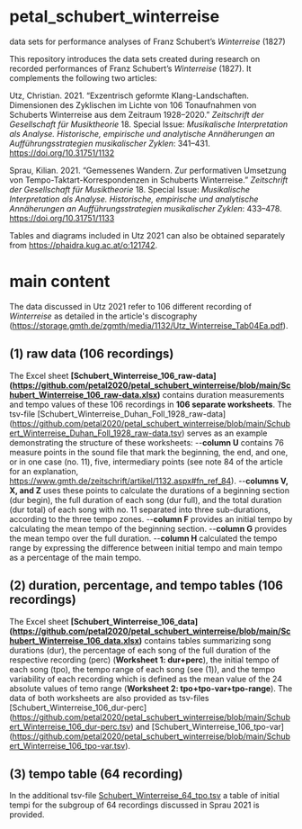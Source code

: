 # petal_schubert_winterreise
data sets for performance analyses of Franz Schubert’s *Winterreise* (1827)

This repository introduces the data sets created during research on recorded performances of Franz Schubert’s *Winterreise* (1827). It complements the following two articles:

Utz, Christian. 2021. “Exzentrisch geformte Klang-Landschaften. Dimensionen des Zyklischen im Lichte von 106 Tonaufnahmen von Schuberts Winterreise aus dem Zeitraum 1928–2020.” *Zeitschrift der Gesellschaft für Musiktheorie* 18. Special Issue: *Musikalische Interpretation als Analyse. Historische, empirische und analytische Annäherungen an Aufführungsstrategien musikalischer Zyklen*: 341–431. https://doi.org/10.31751/1132

Sprau, Kilian. 2021. “Gemessenes Wandern. Zur performativen Umsetzung von Tempo-Taktart-Korrespondenzen in Schuberts Winterreise.” *Zeitschrift der Gesellschaft für Musiktheorie* 18. Special Issue: *Musikalische Interpretation als Analyse. Historische, empirische und analytische Annäherungen an Aufführungsstrategien musikalischer Zyklen*: 433–478. https://doi.org/10.31751/1133

Tables and diagrams included in Utz 2021 can also be obtained separately from https://phaidra.kug.ac.at/o:121742.

# main content

The data discussed in Utz 2021 refer to 106 different recording of *Winterreise* as detailed in the article's discography (https://storage.gmth.de/zgmth/media/1132/Utz_Winterreise_Tab04Ea.pdf).

## (1) raw data (106 recordings)

The Excel sheet **[Schubert_Winterreise_106_raw-data] (https://github.com/petal2020/petal_schubert_winterreise/blob/main/Schubert_Winterreise_106_raw-data.xlsx)** contains duration measurements and tempo  values of these 106 recordings in **106 separate worksheets**. The tsv-file [Schubert_Winterreise_Duhan_Foll_1928_raw-data] (https://github.com/petal2020/petal_schubert_winterreise/blob/main/Schubert_Winterreise_Duhan_Foll_1928_raw-data.tsv) serves as an example demonstrating the structure of these worksheets:
--**column U** contains 76 measure points in the sound file that mark the beginning, the end, and one, or in one case (no. 11), five, intermediary points (see note 84 of the article for an explanation, https://www.gmth.de/zeitschrift/artikel/1132.aspx#fn_ref_84). 
--**columns V, X, and Z** uses these points to calculate the durations of a beginning section (dur begin), the full duration of each song (dur full), and the total duration (dur total) of each song with no. 11 separated into three sub-durations, according to the three tempo zones.
--**column F** provides an initial tempo by calculating the mean tempo of the beginning section.
--**column G** provides the mean tempo over the full duration.
--**column H** calculated the tempo range by expressing the difference between initial tempo and main tempo as a percentage of the main tempo.

## (2) duration, percentage, and tempo tables (106 recordings)

The Excel sheet **[Schubert_Winterreise_106_data] (https://github.com/petal2020/petal_schubert_winterreise/blob/main/Schubert_Winterreise_106_data.xlsx)** contains tables summarizing song durations (dur), the percentage of each song of the full duration of the respective recording (perc) (**Worksheet 1: dur+perc**), the initial tempo of each song (tpo), the tempo range of each song (see (1)), and the tempo variability of each recording which is defined as the mean value of the 24 absolute values of temo range (**Worksheet 2: tpo+tpo-var+tpo-range**). The data of both worksheets are also provided as tsv-files [Schubert_Winterreise_106_dur-perc] (https://github.com/petal2020/petal_schubert_winterreise/blob/main/Schubert_Winterreise_106_dur-perc.tsv) and [Schubert_Winterreise_106_tpo-var] (https://github.com/petal2020/petal_schubert_winterreise/blob/main/Schubert_Winterreise_106_tpo-var.tsv).

## (3) tempo table (64 recording)

In the additional tsv-file [Schubert_Winterreise_64_tpo.tsv](https://github.com/petal2020/petal_schubert_winterreise/blob/main/Schubert_Winterreise_64_tpo.tsv) a table of initial tempi for the subgroup of 64 recordings discussed in Sprau 2021 is provided.
